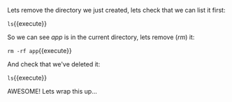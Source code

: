 Lets remove the directory we just created, lets check that we can list it first:

`ls`{{execute}}

So we can see _app_ is in the current directory, lets remove (_rm_) it:

`rm -rf app`{{execute}}

And check that we've deleted it:

`ls`{{execute}}

AWESOME!  Lets wrap this up...